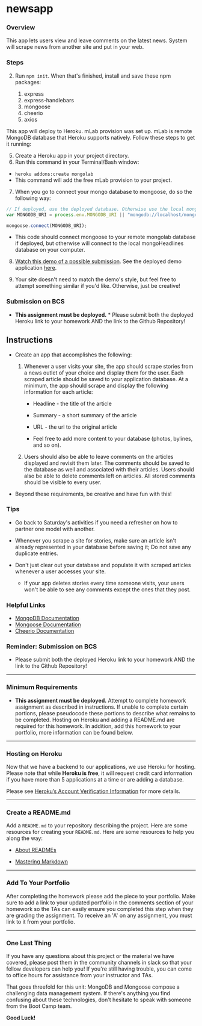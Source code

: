 # newsapp

### Overview
This app lets users view and leave comments on the latest news. System will scrape news from another site and  put in your web.

### Steps
2. Run `npm init`. When that's finished, install and save these npm packages:

   1. express
   2. express-handlebars
   3. mongoose
   4. cheerio
   5. axios

This app will deploy to Heroku. mLab provision was set up. mLab is remote MongoDB database that Heroku supports natively. Follow these steps to get it running:

5. Create a Heroku app in your project directory.
6. Run this command in your Terminal/Bash window:
* `heroku addons:create mongolab`
* This command will add the free mLab provision to your project.
7. When you go to connect your mongo database to mongoose, do so the following way:

```js
// If deployed, use the deployed database. Otherwise use the local mongoHeadlines database
var MONGODB_URI = process.env.MONGODB_URI || "mongodb://localhost/mongoHeadlines";

mongoose.connect(MONGODB_URI);
```

* This code should connect mongoose to your remote mongolab database if deployed, but otherwise will connect to the local mongoHeadlines database on your computer.

8. [Watch this demo of a possible submission](https://youtu.be/4ltZr3VPmno). See the deployed demo application [here](http://nyt-mongo-scraper.herokuapp.com/).

9. Your site doesn't need to match the demo's style, but feel free to attempt something similar if you'd like. Otherwise, just be creative!

### Submission on BCS

* **This assignment must be deployed.** * Please submit both the deployed Heroku link to your homework AND the link to the Github Repository!

## Instructions

* Create an app that accomplishes the following:

  1. Whenever a user visits your site, the app should scrape stories from a news outlet of your choice and display them for the user. Each scraped article should be saved to your application database. At a minimum, the app should scrape and display the following information for each article:

     * Headline - the title of the article

     * Summary - a short summary of the article

     * URL - the url to the original article

     * Feel free to add more content to your database (photos, bylines, and so on).

  2. Users should also be able to leave comments on the articles displayed and revisit them later. The comments should be saved to the database as well and associated with their articles. Users should also be able to delete comments left on articles. All stored comments should be visible to every user.

* Beyond these requirements, be creative and have fun with this!

### Tips

* Go back to Saturday's activities if you need a refresher on how to partner one model with another.

* Whenever you scrape a site for stories, make sure an article isn't already represented in your database before saving it; Do not save any duplicate entries.

* Don't just clear out your database and populate it with scraped articles whenever a user accesses your site.

  * If your app deletes stories every time someone visits, your users won't be able to see any comments except the ones that they post.

### Helpful Links

* [MongoDB Documentation](https://docs.mongodb.com/manual/)
* [Mongoose Documentation](http://mongoosejs.com/docs/api.html)
* [Cheerio Documentation](https://github.com/cheeriojs/cheerio)

### Reminder: Submission on BCS

* Please submit both the deployed Heroku link to your homework AND the link to the Github Repository!

---

### Minimum Requirements

* **This assignment must be deployed.** Attempt to complete homework assignment as described in instructions. If unable to complete certain portions, please pseudocode these portions to describe what remains to be completed. Hosting on Heroku and adding a README.md are required for this homework. In addition, add this homework to your portfolio, more information can be found below.

---

### Hosting on Heroku

Now that we have a backend to our applications, we use Heroku for hosting. Please note that while **Heroku is free**, it will request credit card information if you have more than 5 applications at a time or are adding a database.

Please see [Heroku’s Account Verification Information](https://devcenter.heroku.com/articles/account-verification) for more details.

---

### Create a README.md

Add a `README.md` to your repository describing the project. Here are some resources for creating your `README.md`. Here are some resources to help you along the way:

* [About READMEs](https://help.github.com/articles/about-readmes/)

* [Mastering Markdown](https://guides.github.com/features/mastering-markdown/)

---

### Add To Your Portfolio

After completing the homework please add the piece to your portfolio. Make sure to add a link to your updated portfolio in the comments section of your homework so the TAs can easily ensure you completed this step when they are grading the assignment. To receive an 'A' on any assignment, you must link to it from your portfolio.

---

### One Last Thing

If you have any questions about this project or the material we have covered, please post them in the community channels in slack so that your fellow developers can help you! If you're still having trouble, you can come to office hours for assistance from your instructor and TAs.

That goes threefold for this unit: MongoDB and Mongoose compose a challenging data management system. If there's anything you find confusing about these technologies, don't hesitate to speak with someone from the Boot Camp team.

**Good Luck!**

